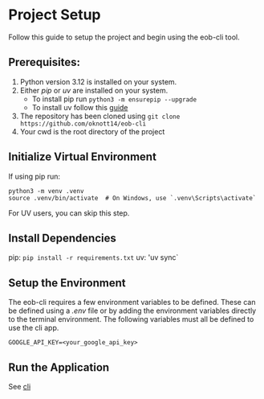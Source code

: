 # Project Setup

Follow this guide to setup the project and begin using the eob-cli tool.

## Prerequisites:

1. Python version 3.12 is installed on your system.
1. Either _pip_ or _uv_ are installed on your system.
   - To install pip run `python3 -m ensurepip --upgrade`
   - To install uv follow this [guide](https://docs.astral.sh/uv/getting-started/installation/)
1. The repository has been cloned using `git clone https://github.com/oknott14/eob-cli`
1. Your cwd is the root directory of the project

## Initialize Virtual Environment

If using pip run:

```
python3 -m venv .venv
source .venv/bin/activate  # On Windows, use `.venv\Scripts\activate`
```

For UV users, you can skip this step.

## Install Dependencies

pip: `pip install -r requirements.txt`
uv: 'uv sync`

## Setup the Environment

The eob-cli requires a few environment variables to be defined. These can be defined using a _.env_ file or by adding the environment variables directly to the terminal environment. The following variables must all be defined to use the cli app.

```
GOOGLE_API_KEY=<your_google_api_key>
```

## Run the Application

See [cli](./cli.md)
